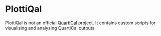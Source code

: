# PlottiQal
PlottiQal is not an official [QuartiCal](https://github.com/ratt-ru/QuartiCal) project. It contains custom scripts for visualising and analysing QuartiCal outputs.
